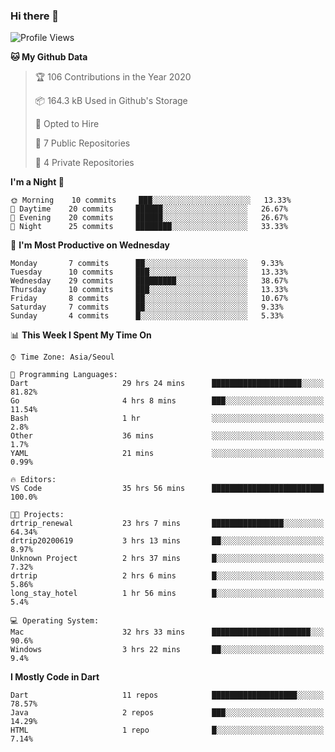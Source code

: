 ### Hi there 👋

<!--
**ska2519/ska2519** is a ✨ _special_ ✨ repository because its `README.md` (this file) appears on your GitHub profile.

Here are some ideas to get you started:

- 🔭 I’m currently working on ...
- 🌱 I’m currently learning ...
- 👯 I’m looking to collaborate on ...
- 🤔 I’m looking for help with ...
- 💬 Ask me about ...
- 📫 How to reach me: ...
- 😄 Pronouns: ...
- ⚡ Fun fact: ...
-->

<!--START_SECTION:waka-->
![Profile Views](http://img.shields.io/badge/Profile%20Views-69-blue)

**🐱 My Github Data** 

> 🏆 106 Contributions in the Year 2020
 > 
> 📦 164.3 kB Used in Github's Storage 
 > 
> 💼 Opted to Hire
 > 
> 📜 7 Public Repositories 
 > 
> 🔑 4 Private Repositories  
 > 
**I'm a Night 🦉** 

```text
🌞 Morning    10 commits     ███░░░░░░░░░░░░░░░░░░░░░░   13.33% 
🌆 Daytime    20 commits     ██████░░░░░░░░░░░░░░░░░░░   26.67% 
🌃 Evening    20 commits     ██████░░░░░░░░░░░░░░░░░░░   26.67% 
🌙 Night      25 commits     ████████░░░░░░░░░░░░░░░░░   33.33%

```
📅 **I'm Most Productive on Wednesday** 

```text
Monday       7 commits      ██░░░░░░░░░░░░░░░░░░░░░░░   9.33% 
Tuesday      10 commits     ███░░░░░░░░░░░░░░░░░░░░░░   13.33% 
Wednesday    29 commits     █████████░░░░░░░░░░░░░░░░   38.67% 
Thursday     10 commits     ███░░░░░░░░░░░░░░░░░░░░░░   13.33% 
Friday       8 commits      ██░░░░░░░░░░░░░░░░░░░░░░░   10.67% 
Saturday     7 commits      ██░░░░░░░░░░░░░░░░░░░░░░░   9.33% 
Sunday       4 commits      █░░░░░░░░░░░░░░░░░░░░░░░░   5.33%

```


📊 **This Week I Spent My Time On** 

```text
⌚︎ Time Zone: Asia/Seoul

💬 Programming Languages: 
Dart                     29 hrs 24 mins      ████████████████████░░░░░   81.82% 
Go                       4 hrs 8 mins        ███░░░░░░░░░░░░░░░░░░░░░░   11.54% 
Bash                     1 hr                ░░░░░░░░░░░░░░░░░░░░░░░░░   2.8% 
Other                    36 mins             ░░░░░░░░░░░░░░░░░░░░░░░░░   1.7% 
YAML                     21 mins             ░░░░░░░░░░░░░░░░░░░░░░░░░   0.99%

🔥 Editors: 
VS Code                  35 hrs 56 mins      █████████████████████████   100.0%

🐱‍💻 Projects: 
drtrip_renewal           23 hrs 7 mins       ████████████████░░░░░░░░░   64.34% 
drtrip20200619           3 hrs 13 mins       ██░░░░░░░░░░░░░░░░░░░░░░░   8.97% 
Unknown Project          2 hrs 37 mins       █░░░░░░░░░░░░░░░░░░░░░░░░   7.32% 
drtrip                   2 hrs 6 mins        █░░░░░░░░░░░░░░░░░░░░░░░░   5.86% 
long_stay_hotel          1 hr 56 mins        █░░░░░░░░░░░░░░░░░░░░░░░░   5.4%

💻 Operating System: 
Mac                      32 hrs 33 mins      ██████████████████████░░░   90.6% 
Windows                  3 hrs 22 mins       ██░░░░░░░░░░░░░░░░░░░░░░░   9.4%

```

**I Mostly Code in Dart** 

```text
Dart                     11 repos            ███████████████████░░░░░░   78.57% 
Java                     2 repos             ███░░░░░░░░░░░░░░░░░░░░░░   14.29% 
HTML                     1 repo              █░░░░░░░░░░░░░░░░░░░░░░░░   7.14%

```



<!--END_SECTION:waka-->


